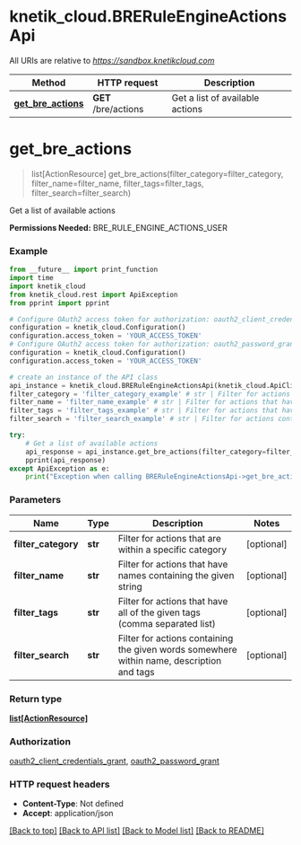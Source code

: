 # knetik_cloud.BRERuleEngineActionsApi

All URIs are relative to *https://sandbox.knetikcloud.com*

Method | HTTP request | Description
------------- | ------------- | -------------
[**get_bre_actions**](BRERuleEngineActionsApi.md#get_bre_actions) | **GET** /bre/actions | Get a list of available actions


# **get_bre_actions**
> list[ActionResource] get_bre_actions(filter_category=filter_category, filter_name=filter_name, filter_tags=filter_tags, filter_search=filter_search)

Get a list of available actions

<b>Permissions Needed:</b> BRE_RULE_ENGINE_ACTIONS_USER

### Example 
```python
from __future__ import print_function
import time
import knetik_cloud
from knetik_cloud.rest import ApiException
from pprint import pprint

# Configure OAuth2 access token for authorization: oauth2_client_credentials_grant
configuration = knetik_cloud.Configuration()
configuration.access_token = 'YOUR_ACCESS_TOKEN'
# Configure OAuth2 access token for authorization: oauth2_password_grant
configuration = knetik_cloud.Configuration()
configuration.access_token = 'YOUR_ACCESS_TOKEN'

# create an instance of the API class
api_instance = knetik_cloud.BRERuleEngineActionsApi(knetik_cloud.ApiClient(configuration))
filter_category = 'filter_category_example' # str | Filter for actions that are within a specific category (optional)
filter_name = 'filter_name_example' # str | Filter for actions that have names containing the given string (optional)
filter_tags = 'filter_tags_example' # str | Filter for actions that have all of the given tags (comma separated list) (optional)
filter_search = 'filter_search_example' # str | Filter for actions containing the given words somewhere within name, description and tags (optional)

try: 
    # Get a list of available actions
    api_response = api_instance.get_bre_actions(filter_category=filter_category, filter_name=filter_name, filter_tags=filter_tags, filter_search=filter_search)
    pprint(api_response)
except ApiException as e:
    print("Exception when calling BRERuleEngineActionsApi->get_bre_actions: %s\n" % e)
```

### Parameters

Name | Type | Description  | Notes
------------- | ------------- | ------------- | -------------
 **filter_category** | **str**| Filter for actions that are within a specific category | [optional] 
 **filter_name** | **str**| Filter for actions that have names containing the given string | [optional] 
 **filter_tags** | **str**| Filter for actions that have all of the given tags (comma separated list) | [optional] 
 **filter_search** | **str**| Filter for actions containing the given words somewhere within name, description and tags | [optional] 

### Return type

[**list[ActionResource]**](ActionResource.md)

### Authorization

[oauth2_client_credentials_grant](../README.md#oauth2_client_credentials_grant), [oauth2_password_grant](../README.md#oauth2_password_grant)

### HTTP request headers

 - **Content-Type**: Not defined
 - **Accept**: application/json

[[Back to top]](#) [[Back to API list]](../README.md#documentation-for-api-endpoints) [[Back to Model list]](../README.md#documentation-for-models) [[Back to README]](../README.md)

